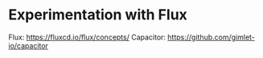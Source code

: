 # Experimentation with Flux

Flux: https://fluxcd.io/flux/concepts/
Capacitor: https://github.com/gimlet-io/capacitor